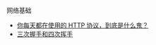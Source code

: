 网络基础

- [你每天都在使用的 HTTP 协议，到底是什么鬼？](https://mp.weixin.qq.com/s/AK1Pb9rx0q5Hf8dq6HNOhw)
- [三次握手和四次挥手](https://mp.weixin.qq.com/s/NL7Jzh0lYoA395yzaGxBHw)